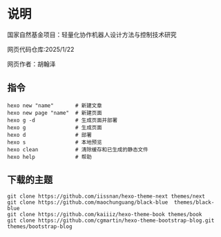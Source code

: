 # 说明
国家自然基金项目：轻量化协作机器人设计方法与控制技术研究

网页代码仓库:2025/1/22

网页作者：胡翰泽

## 指令

```
hexo new "name"       # 新建文章
hexo new page "name"  # 新建页面
hexo g -d             # 生成页面并部署
hexo g                # 生成页面
hexo d                # 部署
hexo s                # 本地预览
hexo clean            # 清除缓存和已生成的静态文件
hexo help             # 帮助
```

## 下载的主题
```
git clone https://github.com/iissnan/hexo-theme-next themes/next
git clone https://github.com/maochunguang/black-blue  themes/black-blue
git clone https://github.com/kaiiiz/hexo-theme-book themes/book
git clone https://github.com/cgmartin/hexo-theme-bootstrap-blog.git themes/bootstrap-blog
```